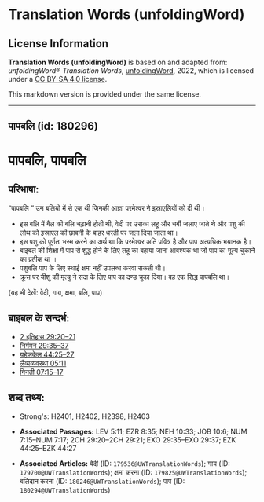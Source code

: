 # Translation Words (unfoldingWord)

## License Information

**Translation Words (unfoldingWord)** is based on and adapted from: _unfoldingWord® Translation Words_, [unfoldingWord](https://unfoldingword.org/utw), 2022, which is licensed under a [CC BY-SA 4.0 license](https://creativecommons.org/licenses/by-sa/4.0/legalcode.en).

This markdown version is provided under the same license.



--------------------------------

## पापबलि (id: 180296)

पापबलि, पापबलि
==============

परिभाषा:
--------

“पापबलि ” उन बलियों में से एक थी जिनकी आज्ञा परमेश्वर ने इस्राएलियों को दी थी।

* इस बलि में बैल की बलि चढ़ानी होती थी, वेदी पर उसका लहू और चर्बी जलाए जाते थे और पशु की लोथ को इस्राएल की छावनी के बाहर धरती पर जला दिया जाता था।
* इस पशु को पूर्णतः भस्म करने का अर्थ था कि परमेश्वर अति पवित्र है और पाप अत्यधिक भयानक है।
* बाइबल की शिक्षा में पाप से शुद्ध होने के लिए लहू का बहाया जाना आवश्यक था जो पाप का मूल्य चुकाने का प्रतीक था ।
* पशुबलि पाप के लिए स्थाई क्षमा नहीं उपलब्ध करवा सकती थी।
* क्रूस पर यीशु की मृत्यु ने सदा के लिए पाप का दण्ड चुका दिया। वह एक सिद्ध पापबलि था।

(यह भी देखें: वेदी, गाय, क्षमा, बलि, पाप)

बाइबल के सन्दर्भ:
-----------------

* [2 इतिहास 29:20–21](https://ref.ly/2Chr0:0)
* [निर्गमन 29:35–37](https://ref.ly/Exod29:35-Exod29:37)
* [यहेजकेल 44:25–27](https://ref.ly/Ezek44:25-Ezek44:27)
* [लैव्यव्यवस्था 05:11](https://ref.ly/Lev5:11)
* [गिनती 07:15–17](https://ref.ly/Num7:15-Num7:17)

शब्द तथ्य:
----------

* Strong's: H2401, H2402, H2398, H2403

* **Associated Passages:** LEV 5:11; EZR 8:35; NEH 10:33; JOB 10:6; NUM 7:15–NUM 7:17; 2CH 29:20–2CH 29:21; EXO 29:35–EXO 29:37; EZK 44:25–EZK 44:27
* **Associated Articles:** वेदी (ID: `179536@UWTranslationWords`); गाय (ID: `179700@UWTranslationWords`); क्षमा करना (ID: `179825@UWTranslationWords`); बलिदान करना (ID: `180246@UWTranslationWords`); पाप (ID: `180294@UWTranslationWords`)

